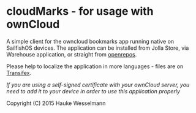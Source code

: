 # cloudMarks - for usage with ownCloud

A simple client for the owncloud bookmarks app running native on SailfishOS devices.
The application can be installed from Jolla Store, via Warehouse application, or straight from [openrepos](https://openrepos.net/content/hwesselmann/cloudmarks).

Please help to localize the application in more languages - files are on [Transifex](https://www.transifex.com/h-dawgde/cloudmarks/dashboard/).

_If you are using a self-signed certificate with your ownCloud server, you need to add it to your device in order to use this application properly_

Copyright (C) 2015 Hauke Wesselmann
